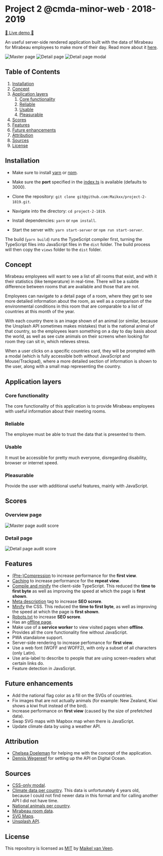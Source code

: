 # Project 2 @cmda-minor-web · 2018-2019

[🚀 Live demo 🚀](https://cmda-minor-project-2.herokuapp.com/)

An useful server-side rendered application built with the data of Mirabeau for Mirabeau employees to make more of their day. Read more about it [here](#Concept).

![Master page](./docs/master-page.png)
![Detail page](./docs/detail-page.png)
![Detail page modal](./docs/detail-page-modal.png)

## Table of Contents

1. [Installation](#Installation)
2. [Concept](#Concept)
3. [Application layers](#Application-layers)
    1. [Core functionality](#Core-functionality)
    2. [Reliable](#Reliable)
    3. [Usable](#Usable)
    4. [Pleasurable](#Pleasurable)
4. [Scores](#Scores)
5. [Features](#Features)
6. [Future enhancements](#Future-enhancements)
7. [Attribution](#Attribution)
8. [Sources](#Sources)
9. [License](#License)

## Installation

* Make sure to install [yarn](https://yarnpkg.com/en/) or [npm](https://www.npmjs.com).
* Make sure the **port** specified in the [index.ts](server/src/index.ts) is available (defaults to 3000).

* Clone the repository: `git clone git@github.com:Maikxx/project-2-1819.git`.
* Navigate into the directory: `cd project-2-1819`.
* Install dependencies: `yarn` or `npm install`.
* Start the server with: `yarn start-server` or `npm run start-server`.

The build (`yarn build`) runs the TypeScript compiler first, turning the TypeScript files into JavaScript files in the `dist` folder.
The build process will then copy the `views` folder to the `dist` folder.

## Concept

Mirabeau employees will want to see a list of all rooms that exist, and with it their statistics (like temperature) in real-time. There will be a subtle difference between rooms that are available and those that are not.

Employees can navigate to a detail page of a room, where they get to see more detailed information about the room, as well as a comparison of the environmental conditions in this room that are comparable to a list of countries at this month of the year.

With each country there is an image shown of an animal (or similar, because the Unsplash API sometimes makes mistakes) that is the national animal of that country, so the employees learn something on a day to day basis about the world, as well as see cute animals on their screens when looking for room they can sit in, which relieves stress.

When a user clicks on a specific countries card, they will be prompted with a modal (which is fully accessible both without JavaScript and Mouse/Trackpad), where a more detailed section of information is shown to the user, along with a small map representing the country.

## Application layers

### Core functionality

The core functionality of this application is to provide Mirabeau employees with useful information about their meeting rooms.

### Reliable

The employee must be able to trust the data that is presented to them.

### Usable

It must be accessible for pretty much everyone, disregarding disability, browser or internet speed.

### Pleasurable

Provide the user with additional useful features, mainly with JavaScript.

## Scores

### Overview page

![Master page audit score](./docs/master-score.png)

### Detail page

![Detail page audit score](./docs/detail-score.png)

## Features

* [(Pre-)Compression](./server/src/services/decompressionService.ts) to increase performance for the **first view**.
* [Caching](./server/src/services/memoryCache.ts) to increase performance for the **repeat view**.
* [Compile and minify](./gulpfile.js#L24) the client-side TypeScript. This reduced the **time to first byte** as well as improving the speed at which the page is **first shown**.
* [Meta description](./server/src/views/partials/head.ejs#L3) tag to increase **SEO scrore**.
* [Minify](./gulpfile.js#L11) the CSS. This reduced the **time to first byte**, as well as improving the speed at which the page is **first shown**.
* [Robots.txt](./server/public/robots.txt) to increase **SEO scrore**.
* Has an [offline page](./server/src/views/pages/offline.ejs).
* Make use of a **service worker** to view visited pages when **offline**.
* Provides all the core functionality fine without JavaScript.
* PWA standalone support.
* Server-side rendering to increase perfomance for **first view**.
* Use a web font (WOFF and WOFF2), with only a subset of all characters (only Latin).
* Use aria-label to describe to people that are using screen-readers what certain links do.
* Feature detection in JavaScript.

## Future enhancements

* Add the national flag color as a fill on the SVGs of countries.
* Fix images that are not actually animals (for example: New Zealand, Kiwi shows a kiwi fruit instead of the bird).
* Increase performance on **first view** (caused by the size of prefetched data).
* Swap SVG maps with Mapbox map when there is JavaScript.
* Update climate data by using a weather API.

## Attribution

* [Chelsea Doeleman](https://github.com/chelseadoeleman) for helping me with the concept of the application.
* [Dennis Wegereef](https://github.com/Denniswegereef) for setting up the API on Digital Ocean.

## Sources

* [CSS-only modal](https://codepen.io/timothylong/pen/HhAer/).
* [Climate data per country](https://github.com/michaelx/climate/blob/master/climate.json). This data is unfortunately 4 years old, because I could not find newer data in this format and for calling another API I did not have time.
* [National animals per country](http://www.geocountries.com/country/national/animals).
* [Mirabeau room data](https://www.mirabeau.nl/).
* [SVG Maps](https://github.com/djaiss/mapsicon).
* [Unsplash API](https://unsplash.com/).

## License

This repository is licensed as [MIT](LICENSE) by [Maikel van Veen](https://github.com/maikxx).